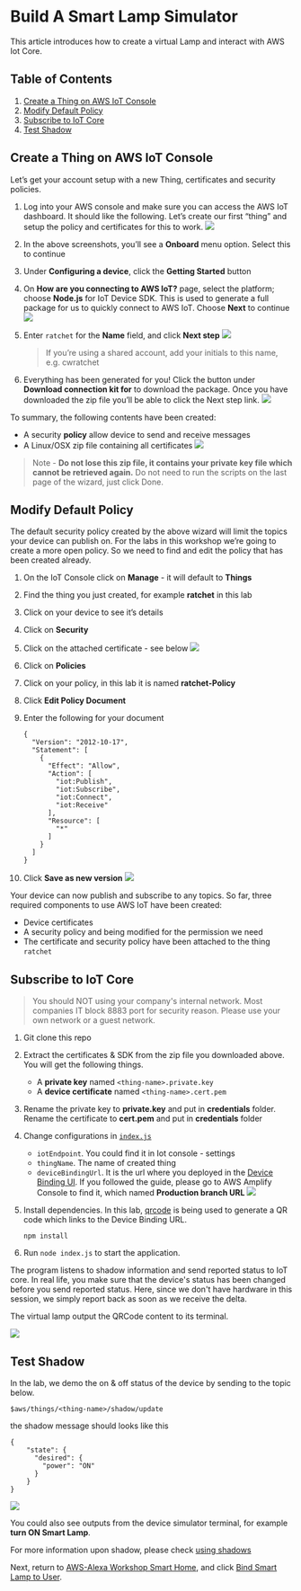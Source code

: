 # Build A Smart Lamp Simulator

This article introduces how to create a virtual Lamp and interact with 
AWS Iot Core.

##  Table of Contents
1. [Create a Thing on AWS IoT Console](#create-a-thing-on-aws-iot-console)
1. [Modify Default Policy](#modify-default-policy)
1. [Subscribe to IoT Core](#subscribe-to-iot-core)
1. [Test Shadow](#test-shadow)

## Create a Thing on AWS IoT Console
Let’s get your account setup with a new Thing, certificates and security policies.

1. Log into your AWS console and make sure you can access the AWS IoT dashboard. It should like 
the following. Let’s create our first “thing” and setup the policy and certificates for this to work.
![](img/lab1-1.png)

1. In the above screenshots, you’ll see a **Onboard** menu option. Select this to continue

1. Under **Configuring a device**, click the **Getting Started** button

1. On **How are you connecting to AWS IoT?** page, select the platform; choose **Node.js** for IoT 
Device SDK. This is used to generate a full package for us to quickly connect to AWS IoT. 
Choose **Next** to continue
![](img/lab1-3.png)

1. Enter `ratchet` for the **Name** field, and click **Next step** 
![](img/lab1-5.png)

    > If you’re using a shared account, add your initials to this name, e.g. cwratchet

1. Everything has been generated for you! Click the button under **Download connection kit for** to download the package. 
Once you have downloaded the zip file you’ll be able to click the Next step link.
![](img/lab1-6.png)


To summary, the following contents have been created:
* A security **policy** allow device to send and receive messages
* A Linux/OSX zip file containing all certificates
![](img/lab1-8.png)
> Note - **Do not lose this zip file, it contains your private key file which cannot be retrieved again.**
> Do not need to run the scripts on the last page of the wizard, just click Done.

## Modify Default Policy
The default security policy created by the above wizard will limit the 
topics your device can publish on. For the labs in this workshop we’re going 
to create a more open policy. So we need to find and edit the policy that has been 
created already.

1. On the IoT Console click on **Manage** - it will default to **Things**

1. Find the thing you just created, for example **ratchet** in this lab

1. Click on your device to see it’s details

1. Click on **Security**

1. Click on the attached certificate - see below
![](img/lab1-15.png)

1. Click on **Policies**
[](img/lab1-16.png)

1. Click on your policy, in this lab it is named **ratchet-Policy**

1. Click **Edit Policy Document**

1. Enter the following for your document
    ```
    {
      "Version": "2012-10-17",
      "Statement": [
        {
          "Effect": "Allow",
          "Action": [
            "iot:Publish",
            "iot:Subscribe",
            "iot:Connect",
            "iot:Receive"
          ],
          "Resource": [
            "*"
          ]
        }
      ]
    }
    ```

1. Click **Save as new version**
![](img/lab1-17.png)

Your device can now publish and subscribe to any topics. So far, three required 
components to use AWS IoT have been created:
* Device certificates
* A security policy and being modified for the permission we need
* The certificate and security policy have been attached to the thing `ratchet`

## Subscribe to IoT Core

> You should NOT using your company's internal network. Most companies IT block 8883 port for security reason. 
> Please use your own network or a guest network. 

1. Git clone this repo

1. Extract the certificates & SDK from the zip file you downloaded above. You will get the following things.
   - A **private key** named `<thing-name>.private.key`
   - A **device certificate** named `<thing-name>.cert.pem`

1. Rename the private key to **private.key** and put in **credentials** folder. 
Rename the certificate to **cert.pem** and put in **credentials** folder

1. Change configurations in [`index.js`](./index.js)
   - `iotEndpoint`. You could find it in Iot console - settings
   - `thingName`. The name of created thing 
   - `deviceBindingUrl`. It is the url where you deployed in the [Device Binding UI](https://github.com/lab798/aws-alexa-workshop-ui).
      If you followed the guide, please go to AWS Amplify Console to find it, which named **Production branch URL**
![](img/lab1-18.png)

1. Install dependencies. In this lab, [qrcode](https://www.npmjs.com/package/qrcode) is being used to 
generate a QR code which links to the Device Binding URL. 
    ```
    npm install
    ```

1. Run `node index.js` to start the application. 

The program listens to shadow information and send reported status to IoT core. In real life, you make sure that 
the device's status has been changed before you send reported status. Here, since we don't have hardware in this 
session, we simply report back as soon as we receive the delta.   

The virtual lamp output the QRCode content to its terminal. 

![](img/qrcode-terminal.png)

## Test Shadow 

In the lab, we demo the on & off status of the device by sending to the topic below.
```
$aws/things/<thing-name>/shadow/update
```

the shadow message should looks like this 
```
{
    "state": {
      "desired": {
        "power": "ON"
      }
    }
}
```
![](img/lab1-19.png)

You could also see  outputs from the device simulator terminal, for example **turn ON Smart Lamp**.

For more information upon shadow, please check [using shadows](https://docs.aws.amazon.com/zh_cn/iot/latest/developerguide/using-device-shadows.html)

Next, return to [AWS-Alexa Workshop Smart Home](https://github.com/lab798/aws-alexa-workshop-smarthome),
and click [Bind Smart Lamp to User](https://github.com/lab798/aws-alexa-workshop-smarthome/blob/master/docs/bind-device.md).

